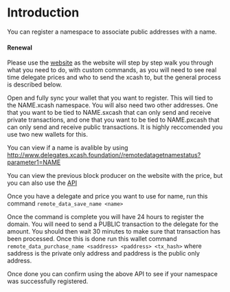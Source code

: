 # Introduction

You can register a namespace to associate public addresses with a name.

#### Renewal

Please use the [website](website) as the website will step by step walk you through what you need to do, with custom commands, as you will need to see real time delegate prices and who to send the xcash to, but the general process is described below.

Open and fully sync your wallet that you want to register. This will tied to the NAME.xcash namespace. You will also need two other addresses. One that you want to be tied to NAME.sxcash that can only send and receive private transactions, and one that you want to be tied to NAME.pxcash that can only send and receive public transactions. It is highly reccomended you use two new wallets for this.

You can view if a name is avalible by using http://www.delegates.xcash.foundation//remotedatagetnamestatus?parameter1=NAME

You can view the previous block producer on the website with the price, but you can also use the [API](http://www.delegates.xcash.foundation/remotedatagetblockproducerinformation)

Once you have a delegate and price you want to use for name, run this command `remote_data_save_name <name>`  

Once the command is complete you will have 24 hours to register the domain. You will need to send a PUBLIC transaction to the delegate for the amount. You should then wait 30 minutes to make sure that transaction has been processed. Once this is done run this wallet command `remote_data_purchase_name <saddress> <paddress> <tx_hash>`  where saddress is the private only address and paddress is the public only address.

Once done you can confirm using the above API to see if your namespace was successfully registered.

